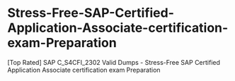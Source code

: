 # Stress-Free-SAP-Certified-Application-Associate-certification-exam-Preparation
[Top Rated] SAP C_S4CFI_2302 Valid Dumps - Stress-Free SAP Certified Application Associate certification exam Preparation
